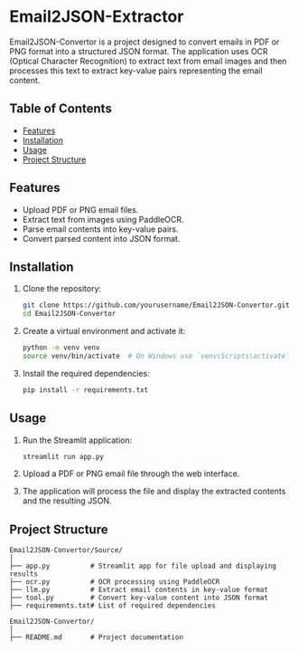# Email2JSON-Extractor

Email2JSON-Convertor is a project designed to convert emails in PDF or PNG format into a structured JSON format. The application uses OCR (Optical Character Recognition) to extract text from email images and then processes this text to extract key-value pairs representing the email content.

## Table of Contents

- [Features](#features)
- [Installation](#installation)
- [Usage](#usage)
- [Project Structure](#project-structure)


## Features

- Upload PDF or PNG email files.
- Extract text from images using PaddleOCR.
- Parse email contents into key-value pairs.
- Convert parsed content into JSON format.

## Installation

1. Clone the repository:
    ```bash
    git clone https://github.com/yourusername/Email2JSON-Convertor.git
    cd Email2JSON-Convertor
    ```

2. Create a virtual environment and activate it:
    ```bash
    python -m venv venv
    source venv/bin/activate  # On Windows use `venv\Scripts\activate`
    ```

3. Install the required dependencies:
    ```bash
    pip install -r requirements.txt
    ```

## Usage

1. Run the Streamlit application:
    ```bash
    streamlit run app.py
    ```

2. Upload a PDF or PNG email file through the web interface.

3. The application will process the file and display the extracted contents and the resulting JSON.

## Project Structure

```plaintext
Email2JSON-Convertor/Source/
│
├── app.py          # Streamlit app for file upload and displaying results
├── ocr.py          # OCR processing using PaddleOCR
├── llm.py          # Extract email contents in key-value format
├── tool.py         # Convert key-value content into JSON format
├── requirements.txt# List of required dependencies

Email2JSON-Convertor/
│
├── README.md       # Project documentation
